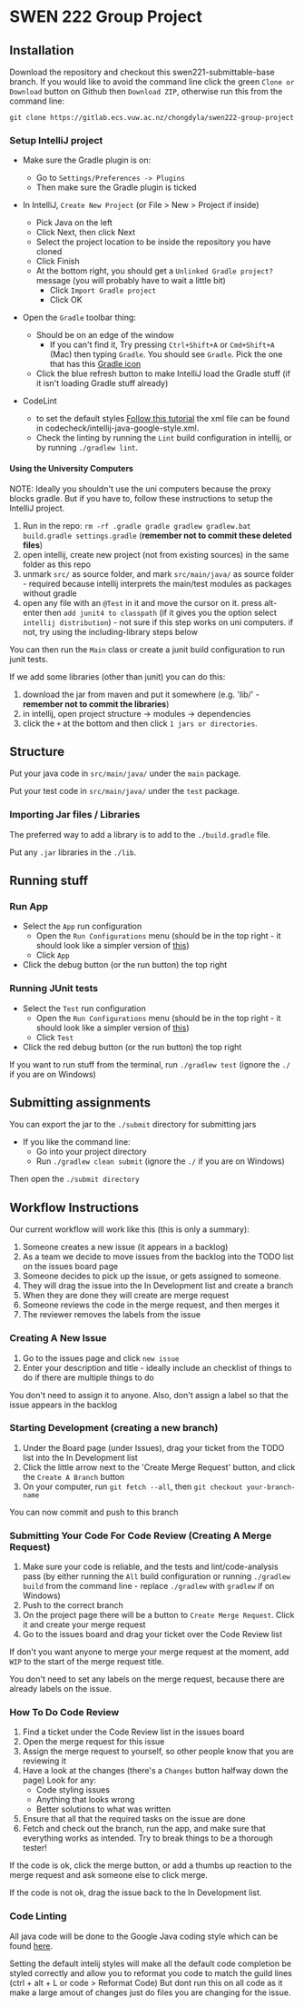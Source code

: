 # SWEN 222 Group Project

## Installation

Download the repository and checkout this swen221-submittable-base branch. If
you would like to avoid the command line click the green `Clone or Download`
button on Github then `Download ZIP`, otherwise run this from the command line:

    git clone https://gitlab.ecs.vuw.ac.nz/chongdyla/swen222-group-project

### Setup IntelliJ project

- Make sure the Gradle plugin is on:
    - Go to `Settings/Preferences -> Plugins`
    - Then make sure the Gradle plugin is ticked
- In IntelliJ, `Create New Project` (or File > New > Project if inside)
    - Pick Java on the left
    - Click Next, then click Next
    - Select the project location to be inside the repository you have cloned
    - Click Finish
    - At the bottom right, you should get a `Unlinked Gradle project?` message
      (you will probably have to wait a little bit)
        - Click `Import Gradle project`
        - Click OK
- Open the `Gradle` toolbar thing:
    - Should be on an edge of the window
        - If you can't find it, Try pressing `Ctrl+Shift+A` or `Cmd+Shift+A`
          (Mac) then typing `Gradle`. You should see `Gradle`. Pick the one
          that has this
          [Gradle icon](https://lh6.googleusercontent.com/-fvt5jz8KJ9E/AAAAAAAAAAI/AAAAAAAAAAc/-dxpnszHExs/photo.jpg)
    - Click the blue refresh button to make IntelliJ load the Gradle stuff (if
      it isn't loading Gradle stuff already)

- CodeLint
    - to set the default styles [Follow this
      tutorial](https://github.com/HPI-Information-Systems/Metanome/wiki/Installing-the-google-styleguide-settings-in-intellij-and-eclipse)
      the xml file can be found in codecheck/intellij-java-google-style.xml.
    - Check the linting by running the `Lint` build configuration in intellij,
      or by running `./gradlew lint`.

#### Using the University Computers

NOTE: Ideally you shouldn't use the uni computers because the proxy blocks
gradle. But if you have to, follow these instructions to setup the IntelliJ
project.

1. Run in the repo: `rm -rf .gradle gradle gradlew gradlew.bat build.gradle
   settings.gradle` (**remember not to commit these deleted files**)
2. open intellij, create new project (not from existing sources) in the same
   folder as this repo
3. unmark `src/` as source folder, and mark `src/main/java/` as source folder -
   required because intellij interprets the main/test modules as packages
   without gradle
4. open any file with an `@Test` in it and move the cursor on it. press
   alt-enter then `add junit4 to classpath` (if it gives you the option select
   `intellij distribution`) - not sure if this step works on uni computers. if
   not, try using the including-library steps below

You can then run the `Main` class or create a junit build configuration to run junit tests.

If we add some libraries (other than junit) you can do this:

1. download the jar from maven and put it somewhere (e.g. 'lib/' - **remember
   not to commit the libraries**)
2. in intellij, open project structure -> modules -> dependencies
3. click the `+` at the bottom and then click `1 jars or directories`.

## Structure

Put your java code in `src/main/java/` under the `main` package.

Put your test code in `src/main/java/` under the `test` package.

### Importing Jar files / Libraries

The preferred way to add a library is to add to the `./build.gradle` file.

Put any `.jar` libraries in the `./lib`.

## Running stuff

### Run App

- Select the `App` run configuration
    - Open the `Run Configurations` menu (should be in the top right - it
      should look like a simpler version of
      [this](https://i.stack.imgur.com/UkljJ.png))
    - Click `App`
- Click the debug button (or the run button) the top right

### Running JUnit tests

- Select the `Test` run configuration
    - Open the `Run Configurations` menu (should be in the top right - it
      should look like a simpler version of
      [this](https://i.stack.imgur.com/UkljJ.png))
    - Click `Test`
- Click the red debug button (or the run button) the top right

If you want to run stuff from the terminal, run `./gradlew test` (ignore the
`./` if you are on Windows)

## Submitting assignments

You can export the jar to the `./submit` directory for submitting jars

- If you like the command line:
    - Go into your project directory
    - Run `./gradlew clean submit` (ignore the `./` if you are on Windows)

Then open the `./submit directory`

## Workflow Instructions

Our current workflow will work like this (this is only a summary):

1. Someone creates a new issue (it appears in a backlog)
1. As a team we decide to move issues from the backlog into the TODO list on
   the issues board page
1. Someone decides to pick up the issue, or gets assigned to someone.
1. They will drag the issue into the In Development list and create a branch
1. When they are done they will create are merge request
1. Someone reviews the code in the merge request, and then merges it
1. The reviewer removes the labels from the issue

### Creating A New Issue

1. Go to the issues page and click `new issue`
1. Enter your description and title - ideally include an checklist of things to
   do if there are multiple things to do

You don't need to assign it to anyone. Also, don't assign a label so that the
issue appears in the backlog

### Starting Development (creating a new branch)

1. Under the Board page (under Issues), drag your ticket from the TODO list
   into the In Development list
1. Click the little arrow next to the 'Create Merge Request' button, and click
   the `Create A Branch` button
1. On your computer, run `git fetch --all`, then `git checkout
   your-branch-name`

You can now commit and push to this branch

### Submitting Your Code For Code Review (Creating A Merge Request)

1. Make sure your code is reliable, and the tests and lint/code-analysis pass
   (by either running the `All` build configuration or running `./gradlew
   build` from the command line - replace `./gradlew` with `gradlew` if on
   Windows)
1. Push to the correct branch
1. On the project page there will be a button to `Create Merge Request`. Click
   it and create your merge request
1. Go to the issues board and drag your ticket over the Code Review list

If don't you want anyone to merge your merge request at the moment, add `WIP`
to the start of the merge request title.

You don't need to set any labels on the merge request, because there are
already labels on the issue.

### How To Do Code Review

1. Find a ticket under the Code Review list in the issues board
1. Open the merge request for this issue
1. Assign the merge request to yourself, so other people know that you are
   reviewing it
1. Have a look at the changes (there's a `Changes` button halfway down the
   page) Look for any:
    - Code styling issues
    - Anything that looks wrong
    - Better solutions to what was written
1. Ensure that all that the required tasks on the issue are done
1. Fetch and check out the branch, run the app, and make sure that everything
   works as intended. Try to break things to be a thorough tester!

If the code is ok, click the merge button, or add a thumbs up reaction to the
merge request and ask someone else to click merge.

If the code is not ok, drag the issue back to the In Development list.


### Code Linting

All java code will be done to the Google Java coding style which can be found
[here](https://google.github.io/styleguide/javaguide.html).

Setting the default intelij styles will make all the default code completion be
styled correctly and allow you to reformat you code to match the guild lines
(ctrl + alt + L or code > Reformat Code) But dont run this on all code as it
make a large amout of changes just do files you are changing for the issue.
